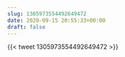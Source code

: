 ```yaml
---
slug: 1305973554492649472
date: 2020-09-15 20:55:33+00:00
draft: false
---
```


{{< tweet 1305973554492649472 >}}

